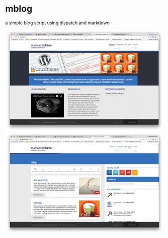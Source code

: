 mblog
=====

a simple blog script using dispatch and markdown

![Screenshot](1.png)
![Screenshot](2.png)
